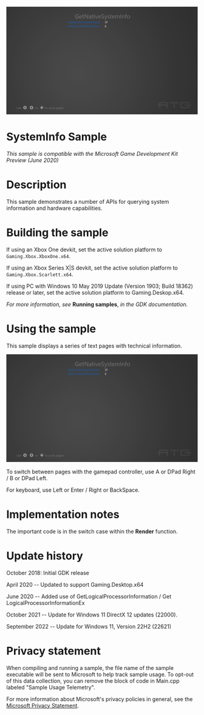   ![](./media/image1.png)

#   SystemInfo Sample

*This sample is compatible with the Microsoft Game Development Kit
Preview (June 2020)*

# Description

This sample demonstrates a number of APIs for querying system
information and hardware capabilities.

# Building the sample

If using an Xbox One devkit, set the active solution platform to `Gaming.Xbox.XboxOne.x64`.

If using an Xbox Series X|S devkit, set the active solution platform to `Gaming.Xbox.Scarlett.x64`.

If using PC with Windows 10 May 2019 Update (Version 1903; Build 18362)
release or later, set the active solution platform to Gaming.Deskop.x64.

*For more information, see* __Running samples__, *in the GDK documentation.*

# Using the sample

This sample displays a series of text pages with technical information.

![C:\\temp\\xbox_screenshot.png](./media/image3.png)

To switch between pages with the gamepad controller, use A or DPad Right
/ B or DPad Left.

For keyboard, use Left or Enter / Right or BackSpace.

# Implementation notes

The important code is in the switch case within the **Render** function.

# Update history

October 2018: Initial GDK release

April 2020 -- Updated to support Gaming.Desktop.x64

June 2020 -- Added use of GetLogicalProcessorInformation / Get
LogicalProcessorInformationEx

October 2021 -- Update for Windows 11 DirectX 12 updates (22000).

September 2022 -- Update for Windows 11, Version 22H2 (22621)

# Privacy statement

When compiling and running a sample, the file name of the sample
executable will be sent to Microsoft to help track sample usage. To
opt-out of this data collection, you can remove the block of code in
Main.cpp labeled "Sample Usage Telemetry".

For more information about Microsoft's privacy policies in general, see
the [Microsoft Privacy
Statement](https://privacy.microsoft.com/en-us/privacystatement/).
